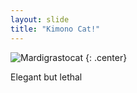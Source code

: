 ```yaml
---
layout: slide
title: "Kimono Cat!"
---
```


![Mardigrastocat](https://octodex.github.com/images/kimonotocat.png)
{: .center}


Elegant but lethal
